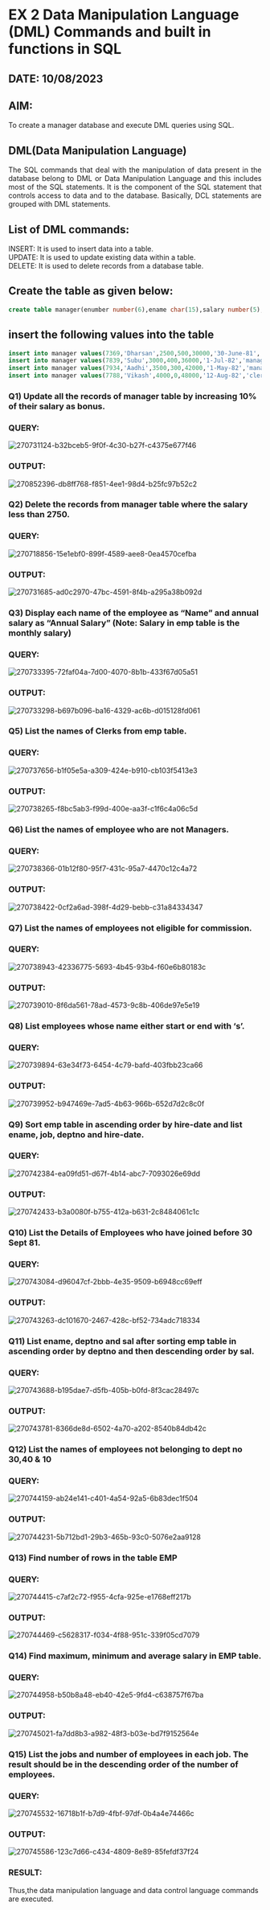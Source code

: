 # EX 2 Data Manipulation Language (DML) Commands and built in functions in SQL
## DATE: 10/08/2023
## AIM:
To create a manager database and execute DML queries using SQL.


## DML(Data Manipulation Language)
<div align="justify">
The SQL commands that deal with the manipulation of data present in the database belong to DML or Data Manipulation Language and this includes most of the SQL statements. It is the component of the SQL statement that controls access to data and to the database. Basically, DCL statements are grouped with DML statements.
</div>

## List of DML commands: 
<div align="justify">
INSERT: It is used to insert data into a table.<br>
UPDATE: It is used to update existing data within a table.<br>
DELETE: It is used to delete records from a database table.<br>
</div>

## Create the table as given below:
```sql
create table manager(enumber number(6),ename char(15),salary number(5),commission number(4),annualsalary number(7),Hiredate date,designation char(10),deptno number(2),reporting char(10));
```
## insert the following values into the table
```sql
insert into manager values(7369,'Dharsan',2500,500,30000,'30-June-81','clerk',10,'John');
insert into manager values(7839,'Subu',3000,400,36000,'1-Jul-82','manager',null,'James');
insert into manager values(7934,'Aadhi',3500,300,42000,'1-May-82','manager',30,NULL);
insert into manager values(7788,'Vikash',4000,0,48000,'12-Aug-82','clerk',50,'Bond');
```

### Q1) Update all the records of manager table by increasing 10% of their salary as bonus.

### QUERY:
![270731124-b32bceb5-9f0f-4c30-b27f-c4375e677f46](https://github.com/AdhithyaMR/EX-2-Data-Manipulation-Language-DML-and-Data-Control-Language-DCL-Commands/assets/118834761/c0035606-8e37-4791-b48e-2fd34d69f944)
### OUTPUT:
![270852396-db8ff768-f851-4ee1-98d4-b25fc97b52c2](https://github.com/AdhithyaMR/EX-2-Data-Manipulation-Language-DML-and-Data-Control-Language-DCL-Commands/assets/118834761/0b902c3e-d7ae-42a5-b4fc-d06943094b37)

### Q2) Delete the records from manager table where the salary less than 2750.
### QUERY:
![270718856-15e1ebf0-899f-4589-aee8-0ea4570cefba](https://github.com/AdhithyaMR/EX-2-Data-Manipulation-Language-DML-and-Data-Control-Language-DCL-Commands/assets/118834761/af5a5e05-23e5-4157-9310-a3a67b817a29)
### OUTPUT:
![270731685-ad0c2970-47bc-4591-8f4b-a295a38b092d](https://github.com/AdhithyaMR/EX-2-Data-Manipulation-Language-DML-and-Data-Control-Language-DCL-Commands/assets/118834761/ca9586e9-ef9e-48fa-9ac0-0d53bef7e545)


### Q3) Display each name of the employee as “Name” and annual salary as “Annual Salary” (Note: Salary in emp table is the monthly salary)


### QUERY:

![270733395-72faf04a-7d00-4070-8b1b-433f67d05a51](https://github.com/AdhithyaMR/EX-2-Data-Manipulation-Language-DML-and-Data-Control-Language-DCL-Commands/assets/118834761/68d421b6-49c7-4e4c-b853-a63afd3f3927)


### OUTPUT:

![270733298-b697b096-ba16-4329-ac6b-d015128fd061](https://github.com/AdhithyaMR/EX-2-Data-Manipulation-Language-DML-and-Data-Control-Language-DCL-Commands/assets/118834761/9dbe920d-eef1-4a71-a660-020a8382e00c)

### Q5)	List the names of Clerks from emp table.


### QUERY:

![270737656-b1f05e5a-a309-424e-b910-cb103f5413e3](https://github.com/AdhithyaMR/EX-2-Data-Manipulation-Language-DML-and-Data-Control-Language-DCL-Commands/assets/118834761/59d03b94-48b5-4df8-be9a-5749d9839b84)

### OUTPUT:
![270738265-f8bc5ab3-f99d-400e-aa3f-c1f6c4a06c5d](https://github.com/AdhithyaMR/EX-2-Data-Manipulation-Language-DML-and-Data-Control-Language-DCL-Commands/assets/118834761/beca32ac-9ddb-4df2-bffe-c5904e6cf4de)


### Q6)	List the names of employee who are not Managers.


### QUERY:
![270738366-01b12f80-95f7-431c-95a7-4470c12c4a72](https://github.com/AdhithyaMR/EX-2-Data-Manipulation-Language-DML-and-Data-Control-Language-DCL-Commands/assets/118834761/589bc4e0-7695-4eb2-893a-cb4c1350b64a)


### OUTPUT:
![270738422-0cf2a6ad-398f-4d29-bebb-c31a84334347](https://github.com/AdhithyaMR/EX-2-Data-Manipulation-Language-DML-and-Data-Control-Language-DCL-Commands/assets/118834761/f7acbce8-6e7d-4fbb-af52-5acc26b5f699)


### Q7)	List the names of employees not eligible for commission.


### QUERY:
![270738943-42336775-5693-4b45-93b4-f60e6b80183c](https://github.com/AdhithyaMR/EX-2-Data-Manipulation-Language-DML-and-Data-Control-Language-DCL-Commands/assets/118834761/1a0327a7-6a62-47e9-86f2-9c738e5a4235)


### OUTPUT:
![270739010-8f6da561-78ad-4573-9c8b-406de97e5e19](https://github.com/AdhithyaMR/EX-2-Data-Manipulation-Language-DML-and-Data-Control-Language-DCL-Commands/assets/118834761/f4a2b0d9-c8da-4323-bb08-15c0d965f8a2)


### Q8)	List employees whose name either start or end with ‘s’.


### QUERY:
![270739894-63e34f73-6454-4c79-bafd-403fbb23ca66](https://github.com/AdhithyaMR/EX-2-Data-Manipulation-Language-DML-and-Data-Control-Language-DCL-Commands/assets/118834761/335da4d7-018b-4ca1-a57a-cdb4b57b4418)


### OUTPUT:
![270739952-b947469e-7ad5-4b63-966b-652d7d2c8c0f](https://github.com/AdhithyaMR/EX-2-Data-Manipulation-Language-DML-and-Data-Control-Language-DCL-Commands/assets/118834761/502437b0-2399-4579-a557-60594dd696cf)


### Q9) Sort emp table in ascending order by hire-date and list ename, job, deptno and hire-date.


### QUERY:
![270742384-ea09fd51-d67f-4b14-abc7-7093026e69dd](https://github.com/AdhithyaMR/EX-2-Data-Manipulation-Language-DML-and-Data-Control-Language-DCL-Commands/assets/118834761/3d3e6064-8b9c-4ade-912a-6338e4b38d41)


### OUTPUT:

![270742433-b3a0080f-b755-412a-b631-2c8484061c1c](https://github.com/AdhithyaMR/EX-2-Data-Manipulation-Language-DML-and-Data-Control-Language-DCL-Commands/assets/118834761/93d86c37-76d3-477a-9869-f3c52938faf2)

### Q10) List the Details of Employees who have joined before 30 Sept 81.


### QUERY:
![270743084-d96047cf-2bbb-4e35-9509-b6948cc69eff](https://github.com/AdhithyaMR/EX-2-Data-Manipulation-Language-DML-and-Data-Control-Language-DCL-Commands/assets/118834761/5ee48983-aea1-40fd-afee-08b2953b25ec)


### OUTPUT:
![270743263-dc101670-2467-428c-bf52-734adc718334](https://github.com/AdhithyaMR/EX-2-Data-Manipulation-Language-DML-and-Data-Control-Language-DCL-Commands/assets/118834761/9aa9b0a2-a783-430d-bd98-389edfd01a1b)


### Q11)	List ename, deptno and sal after sorting emp table in ascending order by deptno and then descending order by sal.


### QUERY:
![270743688-b195dae7-d5fb-405b-b0fd-8f3cac28497c](https://github.com/AdhithyaMR/EX-2-Data-Manipulation-Language-DML-and-Data-Control-Language-DCL-Commands/assets/118834761/69e2a111-09de-4bea-baeb-bb407cf7ef47)


### OUTPUT:

![270743781-8366de8d-6502-4a70-a202-8540b84db42c](https://github.com/AdhithyaMR/EX-2-Data-Manipulation-Language-DML-and-Data-Control-Language-DCL-Commands/assets/118834761/f9599776-6835-4d4f-a55a-57e4c876176e)

### Q12) List the names of employees not belonging to dept no 30,40 & 10


### QUERY:
![270744159-ab24e141-c401-4a54-92a5-6b83dec1f504](https://github.com/AdhithyaMR/EX-2-Data-Manipulation-Language-DML-and-Data-Control-Language-DCL-Commands/assets/118834761/bcab33b0-c04a-452f-b6a7-5978c08b3a50)


### OUTPUT:
![270744231-5b712bd1-29b3-465b-93c0-5076e2aa9128](https://github.com/AdhithyaMR/EX-2-Data-Manipulation-Language-DML-and-Data-Control-Language-DCL-Commands/assets/118834761/46c0225c-48d4-4a72-8793-af38eff1f02a)

### Q13) Find number of rows in the table EMP

### QUERY:
![270744415-c7af2c72-f955-4cfa-925e-e1768eff217b](https://github.com/AdhithyaMR/EX-2-Data-Manipulation-Language-DML-and-Data-Control-Language-DCL-Commands/assets/118834761/e27d184b-83ae-4fa3-b4d7-537748036d6d)


### OUTPUT:
![270744469-c5628317-f034-4f88-951c-339f05cd7079](https://github.com/AdhithyaMR/EX-2-Data-Manipulation-Language-DML-and-Data-Control-Language-DCL-Commands/assets/118834761/b456cfaa-d6bd-4692-81f2-f8458278cb05)


### Q14) Find maximum, minimum and average salary in EMP table.

### QUERY:
![270744958-b50b8a48-eb40-42e5-9fd4-c638757f67ba](https://github.com/AdhithyaMR/EX-2-Data-Manipulation-Language-DML-and-Data-Control-Language-DCL-Commands/assets/118834761/9a2745e9-c67f-4532-ae99-1f686381c9a3)


### OUTPUT:

![270745021-fa7dd8b3-a982-48f3-b03e-bd7f9152564e](https://github.com/AdhithyaMR/EX-2-Data-Manipulation-Language-DML-and-Data-Control-Language-DCL-Commands/assets/118834761/e8fb67f1-4151-454b-9447-3481910b3f56)

### Q15) List the jobs and number of employees in each job. The result should be in the descending order of the number of employees.

### QUERY:
![270745532-16718b1f-b7d9-4fbf-97df-0b4a4e74466c](https://github.com/AdhithyaMR/EX-2-Data-Manipulation-Language-DML-and-Data-Control-Language-DCL-Commands/assets/118834761/ac0f8772-861c-4648-9c21-c08ede389ecd)


### OUTPUT:

![270745586-123c7d66-c434-4809-8e89-85fefdf37f24](https://github.com/AdhithyaMR/EX-2-Data-Manipulation-Language-DML-and-Data-Control-Language-DCL-Commands/assets/118834761/f7664cf4-5a48-4d0b-b59a-76af6216f386)

### RESULT:
Thus,the data manipulation language and data control language commands are executed.


